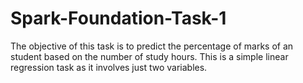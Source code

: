 # Spark-Foundation-Task-1

The objective of this task is to predict the percentage of marks of an student based on the number of study hours.
This is a simple linear regression task as it involves just two variables.

